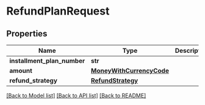 # RefundPlanRequest

## Properties
Name | Type | Description | Notes
------------ | ------------- | ------------- | -------------
**installment_plan_number** | **str** |  | [optional] 
**amount** | [**MoneyWithCurrencyCode**](MoneyWithCurrencyCode.md) |  | [optional] 
**refund_strategy** | [**RefundStrategy**](RefundStrategy.md) |  | [optional] 

[[Back to Model list]](../README.md#documentation-for-models) [[Back to API list]](../README.md#documentation-for-api-endpoints) [[Back to README]](../README.md)


